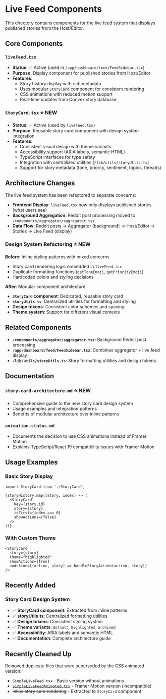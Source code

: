 # Live Feed Components

This directory contains components for the live feed system that displays published stories from the Host/Editor.

## Core Components

### `liveFeed.tsx`
- **Status**: ✅ Active (used in `/app/dashboard/feed/FeedSidebar.tsx`)
- **Purpose**: Display component for published stories from Host/Editor
- **Features**: 
  - Story history display with rich metadata
  - Uses modular `StoryCard` component for consistent rendering
  - CSS animations with reduced motion support
  - Real-time updates from Convex story database

### `StoryCard.tsx` ⭐ **NEW**
- **Status**: ✅ Active (used by `liveFeed.tsx`)
- **Purpose**: Reusable story card component with design system integration
- **Features**:
  - Consistent visual design with theme variants
  - Accessibility support (ARIA labels, semantic HTML)
  - TypeScript interfaces for type safety
  - Integration with centralized utilities (`/lib/utils/storyUtils.ts`)
  - Support for story metadata (tone, priority, sentiment, topics, threads)

## Architecture Changes

The live feed system has been refactored to separate concerns:

- **Frontend Display**: `liveFeed.tsx` now only displays published stories (what users see)
- **Background Aggregation**: Reddit post processing moved to `/components/aggregator/aggregator.tsx`
- **Data Flow**: Reddit posts → Aggregator (background) → Host/Editor → Stories → Live Feed (display)

### Design System Refactoring ⭐ **NEW**

**Before**: Inline styling patterns with mixed concerns
- Story card rendering logic embedded in `liveFeed.tsx`
- Duplicate formatting functions (`getToneEmoji`, `getPriorityEmoji`)
- Hardcoded colors and styling decisions

**After**: Modular component architecture
- **`StoryCard` component**: Dedicated, reusable story card
- **`storyUtils.ts`**: Centralized utilities for formatting and styling
- **Design tokens**: Consistent color schemes and spacing
- **Theme system**: Support for different visual contexts

## Related Components

- **`/components/aggregator/aggregator.tsx`**: Background Reddit post processing
- **`/app/dashboard/feed/FeedSidebar.tsx`**: Combines aggregator + live feed display
- **`/lib/utils/storyUtils.ts`**: Story formatting utilities and design tokens

## Documentation

### `story-card-architecture.md` ⭐ **NEW**
- Comprehensive guide to the new story card design system
- Usage examples and integration patterns
- Benefits of modular architecture over inline patterns

### `animation-status.md`
- Documents the decision to use CSS animations instead of Framer Motion
- Explains TypeScript/React 19 compatibility issues with Framer Motion

## Usage Examples

### Basic Story Display
```tsx
import StoryCard from './StoryCard';

{storyHistory.map((story, index) => (
  <StoryCard
    key={story.id}
    story={story}
    isFirst={index === 0}
    showActions={false}
  />
))}
```

### With Custom Theme
```tsx
<StoryCard
  story={story}
  theme="highlighted"
  showActions={true}
  onAction={(action, story) => handleStoryAction(action, story)}
/>
```

## Recently Added

### Story Card Design System
- ✅ **StoryCard component**: Extracted from inline patterns
- ✅ **storyUtils.ts**: Centralized formatting utilities  
- ✅ **Design tokens**: Consistent styling system
- ✅ **Theme variants**: `default`, `highlighted`, `archived`
- ✅ **Accessibility**: ARIA labels and semantic HTML
- ✅ **Documentation**: Complete architecture guide

## Recently Cleaned Up

Removed duplicate files that were superseded by the CSS animated version:
- ~~`SimpleLiveFeed.tsx`~~ - Basic version without animations
- ~~`SimpleLiveFeedAnimated.tsx`~~ - Framer Motion version (incompatible)
- ~~Inline story card rendering~~ - Extracted to `StoryCard` component

